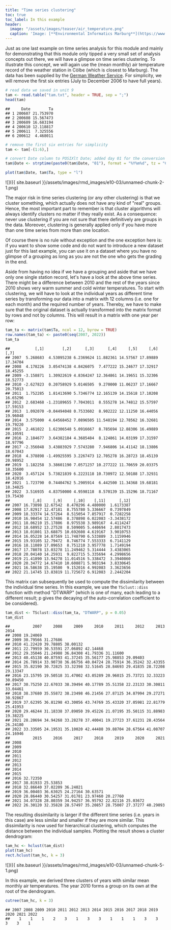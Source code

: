 ```yaml
---
title: "Time series clustering"
toc: true
toc_label: In this example
header:
  image: "/assets/images/teaser/air_temperature.png"
  caption: 'Image: [**Environmental Informatics Marburg**](https://www.uni-marburg.de/en/fb19/disciplines/physisch/environmentalinformatics)'
---
```


Just as one last example on time series analysis for this module and mainly for demonstrating that this module only tipped a very small set of analysis concepts out there, we will have a glimpse on time series clustering. 
To illustrate this concept, we will again use the (mean monthly) air temperature record of the weather station in Cölbe (which is closest to Marburg). 
The data has been supplied by the [German Weather Service](https://opendata.dwd.de/climate_environment/CDC/observations_germany). 
For simplicity, we will remove the first six entries (July to December 2006 to have full years).

```r
# read data we saved in unit 9
tam <- read.table("tam.txt", header = TRUE, sep = ";")
head(tam)
```

```
##     Date        Ta
## 1 200607 21.753970
## 2 200608 15.567473
## 3 200609 16.683194
## 4 200610 12.118817
## 5 200611  7.325556
## 6 200612  4.468011
```

```r
# remove the first six entries for simplicity
tam <- tam[-(1:6),]

# convert Date column to POSIXlt Date; added day 01 for the conversion
tam$Date <- strptime(paste0(tam$Date, "01"), format = "%Y%m%d", tz = "CEST")

plot(tam$Date, tam$Ta, type = "l")
```

![]({{ site.baseurl }}/assets/images/rmd_images/e10-03/unnamed-chunk-2-1.png)<!-- -->

The major risk in time series clustering (or any other clustering) is that we cluster something, which actually does not have any kind of "real" groups. 
Hence, the most important part to remember is that cluster algorithms will always identify clusters no matter if they really exist. 
As a consequence: never use clustering if you are not sure that there definitively are groups in the data. 
Moreover, clustering is generally applied only if you have more than one time series from more than one location. 

Of course there is no rule without exception and the one exception here is: 
if you want to show some code and do not want to introduce a new dataset just for this last example, 
you can use it on a dataset where you have no glimpse of a grouping as long as you are not the one who gets the grading in the end. 

Aside from having no idea if we have a grouping and aside that we have only one single station record, let's have a look at the above time series. 
There might be a difference between 2010 and the rest of the years since 2010 shows very warm summer and cold winter temperatures. 
To start with clustering, we will have to look at the individual years as different time series by transforming our data into a matrix with 12 columns (i.e. one for each month) and the required number of years. Thereby, we have to make sure that the original dataset is actually transformed into the matrix format by rows and not by columns. 
This will result in a matrix with one year per row:

```r
tam_ta <- matrix(tam$Ta, ncol = 12, byrow = TRUE)
row.names(tam_ta) <- paste0(seq(2007, 2022))
tam_ta
```

```
##           [,1]        [,2]      [,3]      [,4]     [,5]     [,6]     [,7]
## 2007  5.268683  4.53095238 6.2369624 11.882361 14.57567 17.89889 17.34704
## 2008  4.178226  3.05474138 4.8426075  7.477222 15.24677 17.32917 18.45255
## 2009 -3.158871  1.30922619 4.8364247 12.364861 14.19651 15.32306 18.52773
## 2010 -2.627823  0.20758929 5.0146505  9.270000 11.06237 17.16667 20.75013
## 2011  1.752285  1.81413690 5.7346774 12.165139 14.15618 17.10208 16.65296
## 2012  2.683468 -1.23189655 7.7043011  8.555278 14.74812 15.57597 17.59153
## 2013  1.092070 -0.04494048 0.7533602  8.902222 12.11250 16.44056 19.96048
## 2014  3.575000  4.64568452 7.0896505 11.548194 12.78562 16.32681 19.79220
## 2015  2.461022  1.62306548 5.0916667  8.785694 12.88306 16.49889 20.10591
## 2016  2.184677  3.64382184 4.3685484  8.124861 14.03199 17.31597 18.97796
## 2017 -2.356048  3.43883929 7.5743280  7.946806 14.41142 18.13806 18.67043
## 2018  4.378898 -1.49925595 3.2267473 12.705278 16.28723 18.45139 20.98952
## 2019  1.182258  3.38601190 7.0571237 10.277222 11.70659 20.03375 18.35600
## 2020  3.457124  5.73821839 6.2223118 10.730972 12.50188 17.32931 18.42016
## 2021  1.723790  0.74404762 5.2905914  6.442500 11.34368 19.68181 18.34825
## 2022  3.516935  4.83750000 4.9598118  8.570139 15.15296 18.71167 19.75430
##          [,8]     [,9]     [,10]    [,11]      [,12]
## 2007 16.73898 12.67542  8.470296 4.480000  1.6173387
## 2008 17.82917 12.47181  8.755780 5.336667  0.7397849
## 2009 18.33374 14.57264  8.515054 7.857917  0.7282258
## 2010 16.98454 12.57486  8.378898 6.022083 -3.3438172
## 2011 18.06210 15.17806  8.975538 3.989167  4.4114247
## 2012 18.68952 13.27528  8.509005 5.440694  2.8017473
## 2013 18.01801 13.68875 10.692608 4.619167  3.9010753
## 2014 16.05228 14.87569 11.748790 6.533889  3.1159946
## 2015 19.93105 12.79472  8.746774 7.553333  6.7141129
## 2016 18.11089 17.09653  8.751210 3.957778  1.7149194
## 2017 17.78078 13.03278 11.249462 5.314444  3.4383065
## 2018 20.04140 14.25931  9.822715 5.335694  4.2998656
## 2019 21.41890 13.94278 11.014516 5.338472  3.3940860
## 2020 20.34772 14.67410 10.608871 5.903194  3.8330645
## 2021 16.58638 15.19500  9.152016 4.992083  3.3623656
## 2022 21.14745 13.83819 11.725672 6.912083  2.2442204
```

This matrix can subsequently be used to compute the dissimilarity between the individual time series. In this example, we use the ``TSclust::diss`` function with method "DTWARP" (which is one of many, each leading to a different result; p gives the decaying of the auto-correlation coefficient to be considered).

```r
tam_dist <- TSclust::diss(tam_ta, "DTWARP", p = 0.05)
tam_dist
```

```
##          2007     2008     2009     2010     2011     2012     2013     2014
## 2008 19.24069                                                               
## 2009 30.79566 31.27686                                                      
## 2010 41.22420 39.78805 38.00132                                             
## 2011 22.79959 30.53591 27.06892 42.14468                                    
## 2012 29.35046 21.24988 36.84308 41.79336 31.11600                           
## 2013 40.45138 40.87593 41.37245 35.56177 25.98853 29.09403                  
## 2014 26.78914 33.90738 36.86756 40.04724 28.75914 36.35242 32.43355         
## 2015 35.82190 30.72825 33.32398 32.51645 28.84693 29.41835 28.72208 29.13347
## 2016 23.15795 19.50518 31.47002 43.05289 20.96015 25.73721 32.33223 30.89450
## 2017 30.75250 22.67033 38.39494 40.17789 35.51358 22.23133 30.30811 33.04461
## 2018 38.37680 35.55872 38.23498 46.21456 27.87125 34.87994 29.27271 30.92867
## 2019 37.62395 36.81298 43.30056 43.74769 35.43320 37.05981 22.81779 25.41953
## 2020 29.46244 31.18338 37.89050 39.45226 21.07195 35.50115 31.88983 19.38225
## 2021 28.20694 34.94268 33.28278 37.40041 19.27723 37.61231 28.43564 26.24180
## 2022 33.33505 24.19531 35.10020 42.44488 39.88704 28.67564 41.08707 24.16946
##          2015     2016     2017     2018     2019     2020     2021
## 2008                                                               
## 2009                                                               
## 2010                                                               
## 2011                                                               
## 2012                                                               
## 2013                                                               
## 2014                                                               
## 2015                                                               
## 2016 32.72350                                                      
## 2017 38.81933 25.53853                                             
## 2018 32.86640 37.02209 36.24021                                    
## 2019 36.00403 36.63025 24.27164 30.63571                           
## 2020 28.86440 30.54257 31.01781 23.97460 20.27760                  
## 2021 34.07328 28.80359 34.94257 36.95792 22.82116 25.03672         
## 2022 26.30120 32.35828 28.57497 35.20857 28.75007 27.37277 40.29093
```

The resulting dissimilarity is larger if the different time series (i.e. years in this case) are less similar and smaller if they are more similar. 
This dissimilarity is now used for hierarchical clustering, which computes the distance between the individual samples. 
Plotting the result shows a cluster dendrogram:

```r
tam_hc <- hclust(tam_dist)
plot(tam_hc)
rect.hclust(tam_hc, k = 3)
```

![]({{ site.baseurl }}/assets/images/rmd_images/e10-03/unnamed-chunk-5-1.png)<!-- -->


In this example, we derived three clusters of years with similar mean monthly air temperatures. 
The year 2010 forms a group on its own at the root of the dendrogram.



```r
cutree(tam_hc, k = 3)
```

```
## 2007 2008 2009 2010 2011 2012 2013 2014 2015 2016 2017 2018 2019 2020 2021 2022 
##    1    1    1    2    3    1    3    3    1    1    1    3    3    3    3    1
```
